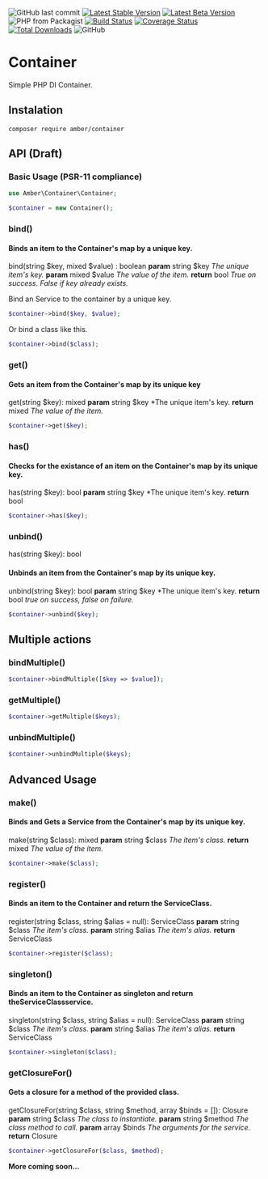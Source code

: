 ![GitHub last commit](https://img.shields.io/github/last-commit/systemson/container.svg)
[![Latest Stable Version](https://poser.pugx.org/amber/container/v/stable.png)](https://packagist.org/packages/amber/container)
[![Latest Beta Version](https://img.shields.io/packagist/vpre/amber/container.svg)](https://packagist.org/packages/amber/container)
![PHP from Packagist](https://img.shields.io/packagist/php-v/amber/container.svg)
[![Build Status](https://travis-ci.org/systemson/container.svg?branch=master)](https://travis-ci.org/systemson/container)
[![Coverage Status](https://coveralls.io/repos/github/systemson/container/badge.svg?branch=master)](https://coveralls.io/github/systemson/container?branch=master)
[![Total Downloads](https://poser.pugx.org/amber/container/downloads.png)](https://packagist.org/packages/amber/container)
![GitHub](https://img.shields.io/github/license/systemson/container.svg)



# Container
Simple PHP DI Container.

## Instalation

```
composer require amber/container
```

## API (Draft)

### Basic Usage (PSR-11 compliance)

```php
use Amber\Container\Container;

$container = new Container();
```

### bind()
#### Binds an item to the Container's map by a unique key.
bind(string $key, mixed $value) : boolean
**param** string $key *The unique item's key.*
**param** mixed  $value *The value of the item.*
**return** bool *True on success. False if key already exists.*

Bind an Service to the container by a unique key.
```php
$container->bind($key, $value);
```

Or bind a class like this.
```php
$container->bind($class);
```

### get()
#### Gets an item from the Container's map by its unique key
get(string $key): mixed
**param** string $key *The unique item's key.
**return** mixed *The value of the item.*
```php
$container->get($key);
```

### has()
#### Checks for the existance of an item on the Container's map by its unique key.
has(string $key): bool
**param** string $key *The unique item's key.
**return** bool
```php
$container->has($key);
```

### unbind()
has(string $key): bool
#### Unbinds an item from the Container's map by its unique key.
unbind(string $key): bool
**param** string $key *The unique item's key.
**return** bool *true on success, false on failure.*
```php
$container->unbind($key);
```

## Multiple actions
### bindMultiple()

```php
$container->bindMultiple([$key => $value]);
```

### getMultiple()

```php
$container->getMultiple($keys);
```

### unbindMultiple()

```php
$container->unbindMultiple($keys);
```

## Advanced Usage

### make()
#### Binds and Gets a Service from the Container's map by its unique key.
make(string $class): mixed
**param** string $class *The item's class.*
**return** mixed *The value of the item.*
```php
$container->make($class);
```

### register()
#### Binds an item to the Container and return the ServiceClass.
register(string $class, string $alias = null): ServiceClass
**param** string $class *The item's class.*
**param** string $alias *The item's alias.*
**return** ServiceClass

```php
$container->register($class);
```
### singleton()
#### Binds an item to the Container as singleton and return theServiceClassservice.
singleton(string $class, string $alias = null): ServiceClass
**param** string $class *The item's class.*
**param** string $alias *The item's alias.*
**return** ServiceClass

```php
$container->singleton($class);
```

### getClosureFor()
####  Gets a closure for a method of the provided class.
getClosureFor(string $class, string $method, array $binds = []): Closure
**param** string $class *The class to instantiate.*
**param** string $method *The class method to call.*
**param** array  $binds *The arguments for the service.*
**return** Closure

```php
$container->getClosureFor($class, $method);
```

**More coming soon...**
